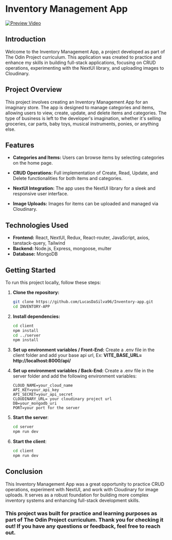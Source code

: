 # Inventory Management App

[![Preview Video](https://www.youtube.com/watch?v=V2JS_dRl_uY&t=16s&ab_channel=LucasDaSilva)](https://www.youtube.com/watch?v=V2JS_dRl_uY&t=16s&ab_channel=LucasDaSilva)

## Introduction

Welcome to the Inventory Management App, a project developed as part of The Odin Project curriculum. This application was created to practice and enhance my skills in building full-stack applications, focusing on CRUD operations, experimenting with the NextUI library, and uploading images to Cloudinary.

## Project Overview

This project involves creating an Inventory Management App for an imaginary store. The app is designed to manage categories and items, allowing users to view, create, update, and delete items and categories. The type of business is left to the developer's imagination, whether it's selling groceries, car parts, baby toys, musical instruments, ponies, or anything else.

## Features

- **Categories and Items:** Users can browse items by selecting categories on the home page.

- **CRUD Operations:** Full implementation of Create, Read, Update, and Delete functionalities for both items and categories.

- **NextUI Integration:** The app uses the NextUI library for a sleek and responsive user interface.

- **Image Uploads:** Images for items can be uploaded and managed via Cloudinary.

## Technologies Used

- **Frontend:** React, NextUI, Redux, React-router, JavaScript, axios, tanstack-query, Tailwind
- **Backend:** Node.js, Express, mongoose, multer
- **Database:** MongoDB

## Getting Started

To run this project locally, follow these steps:

1. **Clone the repository:**

   ```bash
   git clone https://github.com/LucasDaSilva96/Inventory-app.git
   cd INVENTORY-APP
   ```

2. **Install dependencies:**

   ```bash
   cd client
   npm install
   cd ../server
   npm install

   ```

3. **Set up environment variables / Front-End:**
   Create a .env file in the client folder and add your base api url,
   Ex: **VITE_BASE_URL= http://localhost:8000/api/**

4. **Set up environment variables / Back-End:**
   Create a .env file in the server folder and add the following environment variables:

   ```plaintext
   CLOUD_NAME=your_cloud_name
   API_KEY=your_api_key
   API_SECRET=your_api_secret
   CLOUDINARY_URL= your cloudinary project url
   DB=your_mongodb_uri
   PORT=your port for the server
   ```

5. **Start the server**:

   ```bash
   cd server
   npm run dev
   ```

6. **Start the client**:

   ```bash
   cd client
   npm run dev
   ```

## Conclusion

This Inventory Management App was a great opportunity to practice CRUD operations, experiment with NextUI, and work with Cloudinary for image uploads. It serves as a robust foundation for building more complex inventory systems and enhancing full-stack development skills.

### This project was built for practice and learning purposes as part of The Odin Project curriculum. Thank you for checking it out! If you have any questions or feedback, feel free to reach out.
